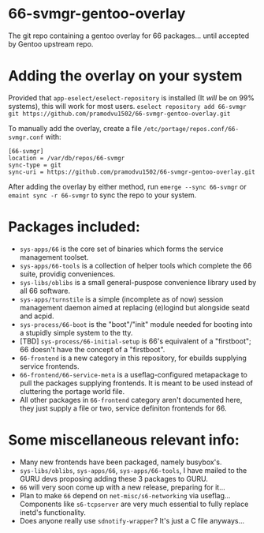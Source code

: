 # 66-svmgr-gentoo-overlay
The git repo containing a gentoo overlay for 66 packages... until accepted by Gentoo upstream repo.

# Adding the overlay on your system
Provided that `app-eselect/eselect-repository` is installed (It *will* be on 99% systems), this will work for most users.
`eselect repository add 66-svmgr git https://github.com/pramodvu1502/66-svmgr-gentoo-overlay.git`

To manually add the overlay, create a file `/etc/portage/repos.conf/66-svmgr.conf` with:
```
[66-svmgr]
location = /var/db/repos/66-svmgr
sync-type = git
sync-uri = https://github.com/pramodvu1502/66-svmgr-gentoo-overlay.git
```

After adding the overlay by either method, run `emerge --sync 66-svmgr` or `emaint sync -r 66-svmgr` to sync the repo to your system.

# Packages included:
- `sys-apps/66` is the core set of binaries which forms the service management toolset.
- `sys-apps/66-tools` is a collection of helper tools which complete the 66 suite, providig conveniences.
- `sys-libs/oblibs` is a small general-puspose convenience library used by all 66 software.
- `sys-apps/turnstile` is a simple (incomplete as of now) session management daemon aimed at replacing (e)logind but alongside seatd and acpid.
- `sys-process/66-boot` is the "boot"/"init" module needed for booting into a stupidly simple system to the tty.
- [TBD] `sys-process/66-initial-setup` is 66's equivalent of a "firstboot"; 66 doesn't have the concept of a "firstboot".
- `66-frontend` is a new category in this repository, for ebuilds supplying service frontends.
- `66-frontend/66-service-meta` is a useflag-configured metapackage to pull the packages supplying frontends. It is meant to be used instead of cluttering the portage world file.
- All other packages in `66-frontend` category aren't documented here, they just supply a file or two, service definiton frontends for 66.

# Some miscellaneous relevant info:
- Many new frontends have been packaged, namely busybox's.
- `sys-libs/oblibs`, `sys-apps/66`, `sys-apps/66-tools`, I have mailed to the GURU devs proposing adding these 3 packages to GURU.
- `66` will very soon come up with a new release, preparing for it...
- Plan to make `66` depend on `net-misc/s6-networking` via useflag... Components like `s6-tcpserver` are very much essential to fully replace inetd's functionality.
- Does anyone really use `sdnotify-wrapper`? It's just a C file anyways...
